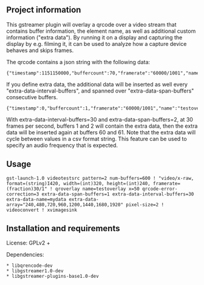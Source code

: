## Project information

This gstreamer plugin will overlay a qrcode over a video stream that contains buffer information, the element name, as well as additional custom information ("extra data"). By running it on a display and capturing the display by e.g. filming it, it can be used to analyze how a capture device behaves and skips frames.

The qrcode contains a json string with the following data:
```
{"timestamp":1151150000,"buffercount":70,"framerate":"60000/1001","name":"testoverlay",}
```

If you define extra data, the additional data will be inserted as well every "extra-data-interval-buffers", and spanned over "extra-data-span-buffers" consecutive buffers.
```
{"timestamp":0,"buffercount":1,"framerate":"60000/1001","name":"testoverlay","mydata":"240",}
```

With extra-data-interval-buffers=30 and extra-data-span-buffers=2, at 30 frames per second, buffers 1 and 2 will contain the extra data, then the extra data will be inserted again at buffers 60 and 61. Note that the extra data will cycle between values in a csv format string. This feature can be used to specify an audio frequency that is expected.


## Usage

```
gst-launch-1.0 videotestsrc pattern=2 num-buffers=600 ! "video/x-raw, format=(string)I420, width=(int)320, height=(int)240, framerate=(fraction)30/1" ! qroverlay name=testoverlay x=50 qrcode-error-correction=3 extra-data-span-buffers=1 extra-data-interval-buffers=30 extra-data-name=mydata extra-data-array="240,480,720,960,1200,1440,1680,1920" pixel-size=2 ! videoconvert ! xvimagesink
```



## Installation and requirements

License: GPLv2 +

Dependencies:

	* libqrencode-dev
	* libgstreamer1.0-dev
	* libgstreamer-plugins-base1.0-dev
